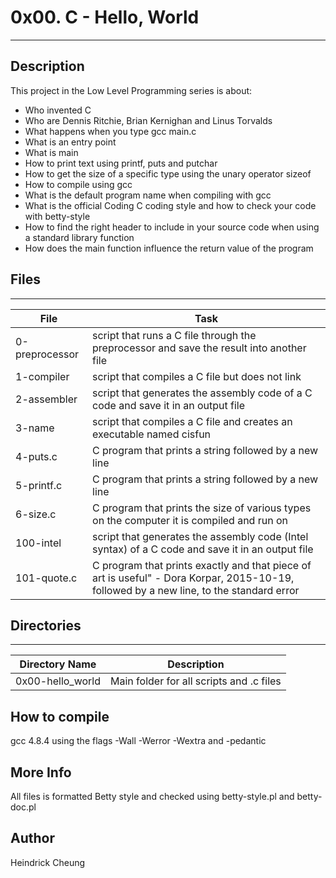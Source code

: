 # 0x00. C - Hello, World
---
## Description

This project in the Low Level Programming series is about:
* Who invented C
* Who are Dennis Ritchie, Brian Kernighan and Linus Torvalds
* What happens when you type gcc main.c
* What is an entry point
* What is main
* How to print text using printf, puts and putchar
* How to get the size of a specific type using the unary operator sizeof
* How to compile using gcc
* What is the default program name when compiling with gcc
* What is the official Coding C coding style and how to check your code with betty-style
* How to find the right header to include in your source code when using a standard library function
* How does the main function influence the return value of the program

## Files
---
File|Task
---|---
0-preprocessor | script that runs a C file through the preprocessor and save the result into another file
1-compiler |  script that compiles a C file but does not link
2-assembler | script that generates the assembly code of a C code and save it in an output file
3-name | script that compiles a C file and creates an executable named cisfun
4-puts.c | C program that prints a string followed by a new line
5-printf.c |  C program that prints a string followed by a new line
6-size.c | C program that prints the size of various types on the computer it is compiled and run on
100-intel |  script that generates the assembly code (Intel syntax) of a C code and save it in an output file
101-quote.c |  C program that prints exactly and that piece of art is useful" - Dora Korpar, 2015-10-19, followed by a new line, to the standard error

## Directories
---
Directory Name | Description
---|---
0x00-hello_world | Main folder for all scripts and .c files

## How to compile
gcc 4.8.4 using the flags -Wall -Werror -Wextra and -pedantic

## More Info
All files is formatted Betty style and checked using betty-style.pl and betty-doc.pl

## Author
Heindrick Cheung